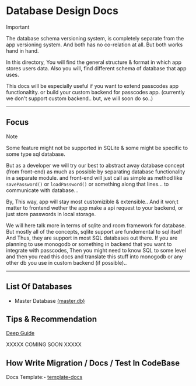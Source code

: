 # Database Design Docs

> [!IMPORTANT]
> The database schema versioning system, is completely separate from the app versioning system. 
> And both has no co-relation at all. But both works hand in hand.

In this directory, You will find the general structure & format in which app stores users data.
Also you will, find different schema of database that app uses.

This docs will be especially useful if you want to extend passcodes app functionaltity. 
or build your custom backend for passcodes app. (currently we don't support custom backend.. but, we will soon do so..)

---

## Focus

> [!NOTE]
> Some feature might not be supported in SQLite & some might be specific to some type sql database.
>
> But as a developer we will try our best to abstract away database concept (from front-end) as much as possible by separating database functionality in a separate module. 
> and front-end will just call as simple as method like `savePassword()` or `loadPassword()` or something along that lines... to communicate with database...
>
> By, This way, app will stay most customizible & extensible.. And it won;t matter to frontend wether the app make a api request to your backend,
> or just store passwords in local storage.

We will here talk more in terms of sqlite and room framework for database. But mostly all of the concepts, sqlite support are fundemental to sql itself 
And Thus, they are support in most SQL databases out there. If you are planning to use monogodb or something in backend that you want to integrate with passcodes,
Then you might need to know SQL to some level and then you read this docs and translate this stuff into monogodb or any other db you use in custom backend (if possible)..

---

## List Of Databases

- Master Database [(master.db)](master.db)

## Tips & Recommendation

[Deep Guide](deep-guide.md)

XXXXX COMING SOON XXXXX

## How Write Migration / Docs / Test In CodeBase

Docs Template:- [template-docs](template-docs.md)

